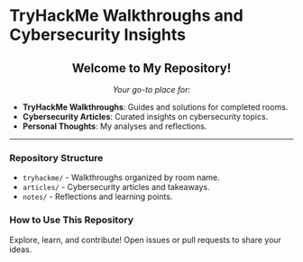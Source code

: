 # TryHackMe Walkthroughs and Cybersecurity Insights

<div style="text-align: center;">
  <h2>Welcome to My Repository!</h2>
  <p><em>Your go-to place for:</em></p>
</div>

<ul>
  <li><b>TryHackMe Walkthroughs</b>: Guides and solutions for completed rooms.</li>
  <li><b>Cybersecurity Articles</b>: Curated insights on cybersecurity topics.</li>
  <li><b>Personal Thoughts</b>: My analyses and reflections.</li>
</ul>

<hr>

<h3>Repository Structure</h3>
<ul>
  <li><code>tryhackme/</code> - Walkthroughs organized by room name.</li>
  <li><code>articles/</code> - Cybersecurity articles and takeaways.</li>
  <li><code>notes/</code> - Reflections and learning points.</li>
</ul>

<h3>How to Use This Repository</h3>
<p>Explore, learn, and contribute! Open issues or pull requests to share your ideas.</p>
